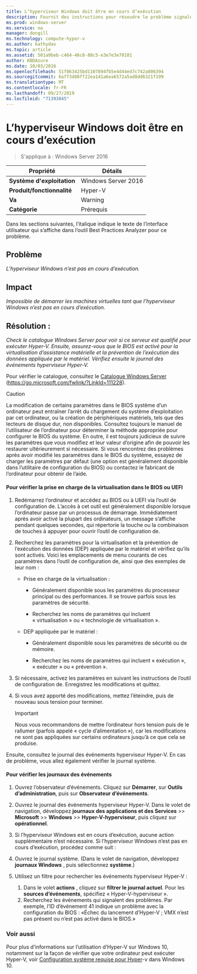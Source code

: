 ```yaml
---
title: L’hyperviseur Windows doit être en cours d’exécution
description: Fournit des instructions pour résoudre le problème signalé par cette règle de Best Practices Analyzer.
ms.prod: windows-server
ms.service: na
manager: dongill
ms.technology: compute-hyper-v
ms.author: kathydav
ms.topic: article
ms.assetid: 501a9beb-c464-46c0-88c5-e3e7e3e70101
author: KBDAzure
ms.date: 10/03/2016
ms.openlocfilehash: 51f863425bd1107894fb5e4d44ed7c742a806394
ms.sourcegitcommit: 6aff3d88ff22ea141a6ea6572a5ad8dd6321f199
ms.translationtype: MT
ms.contentlocale: fr-FR
ms.lasthandoff: 09/27/2019
ms.locfileid: "71393045"
---
```

# <a name="windows-hypervisor-must-be-running"></a>L’hyperviseur Windows doit être en cours d’exécution

>S'applique à : Windows Server 2016
  
|Propriété|Détails|  
|-|-|  
|**Système d'exploitation**|Windows Server 2016|  
|**Produit/fonctionnalité**|Hyper-V|  
|**Va**|Warning|  
|**Catégorie**|Prérequis|  
  
Dans les sections suivantes, l’italique indique le texte de l’interface utilisateur qui s’affiche dans l’outil Best Practices Analyzer pour ce problème.  
  
## <a name="issue"></a>Problème  
  
*L’hyperviseur Windows n’est pas en cours d’exécution.*  
  
## <a name="impact"></a>Impact  
  
*Impossible de démarrer les machines virtuelles tant que l’hyperviseur Windows n’est pas en cours d’exécution.*  
  
## <a name="resolution"></a>Résolution :  
  
*Check le catalogue Windows Server pour voir si ce serveur est qualifié pour exécuter Hyper-V. Ensuite, assurez-vous que le BIOS est activé pour la virtualisation d’assistance matérielle et la prévention de l’exécution des données appliquée par le matériel. Vérifiez ensuite le journal des événements hyperviseur Hyper-V.*  
  
Pour vérifier le catalogue, consultez le [Catalogue Windows Server](https://go.microsoft.com/fwlink/?LinkId=111228) (https://go.microsoft.com/fwlink/?LinkId=111228).  
  
> [!CAUTION]  
> La modification de certains paramètres dans le BIOS système d’un ordinateur peut entraîner l’arrêt du chargement du système d’exploitation par cet ordinateur, ou la création de périphériques matériels, tels que des lecteurs de disque dur, non disponibles. Consultez toujours le manuel de l’utilisateur de l’ordinateur pour déterminer la méthode appropriée pour configurer le BIOS du système. En outre, il est toujours judicieux de suivre les paramètres que vous modifiez et leur valeur d’origine afin de pouvoir les restaurer ultérieurement si nécessaire. Si vous rencontrez des problèmes après avoir modifié les paramètres dans le BIOS du système, essayez de charger les paramètres par défaut (une option est généralement disponible dans l’utilitaire de configuration du BIOS) ou contactez le fabricant de l’ordinateur pour obtenir de l’aide.  
  
#### <a name="to-verify-virtualization-support-in-the-bios-or-uefi"></a>Pour vérifier la prise en charge de la virtualisation dans le BIOS ou UEFI  
  
1.  Redémarrez l’ordinateur et accédez au BIOS ou à UEFI via l’outil de configuration de. L’accès à cet outil est généralement disponible lorsque l’ordinateur passe par un processus de démarrage. Immédiatement après avoir activé la plupart des ordinateurs, un message s’affiche pendant quelques secondes, qui répertorie la touche ou la combinaison de touches à appuyer pour ouvrir l’outil de configuration de.  
  
2.  Recherchez les paramètres pour la virtualisation et la prévention de l’exécution des données (DEP) appliquée par le matériel et vérifiez qu’ils sont activés. Voici les emplacements de menu courants de ces paramètres dans l’outil de configuration de, ainsi que des exemples de leur nom :  
  
    -   Prise en charge de la virtualisation :  
  
        -   Généralement disponible sous les paramètres du processeur principal ou des performances. Il se trouve parfois sous les paramètres de sécurité.  
  
        -   Recherchez les noms de paramètres qui incluent « virtualisation » ou « technologie de virtualisation ».  
  
    -   DEP appliquée par le matériel :  
  
        -   Généralement disponible sous les paramètres de sécurité ou de mémoire.  
  
        -   Recherchez les noms de paramètres qui incluent « exécution », « exécuter » ou « prévention ».  
  
3.  Si nécessaire, activez les paramètres en suivant les instructions de l’outil de configuration de. Enregistrez les modifications et quittez.  
  
4.  Si vous avez apporté des modifications, mettez l’éteindre, puis de nouveau sous tension pour terminer.  
  
    > [!IMPORTANT]  
    > Nous vous recommandons de mettre l’ordinateur hors tension puis de le rallumer (parfois appelé « cycle d’alimentation »), car les modifications ne sont pas appliquées sur certains ordinateurs jusqu’à ce que cela se produise.  
  
Ensuite, consultez le journal des événements hyperviseur Hyper-V. En cas de problème, vous allez également vérifier le journal système.  
  
#### <a name="to-check-the-event-logs"></a>Pour vérifier les journaux des événements  
  
1.  Ouvrez l’observateur d’événements. Cliquez sur **Démarrer**, sur **Outils d’administration**, puis sur **Observateur d’événements**.  
  
2.  Ouvrez le journal des événements hyperviseur Hyper-V. Dans le volet de navigation, développez **journaux des applications et des Services** >> **Microsoft** >> **Windows** >> **Hyper-V-hyperviseur**, puis cliquez sur **opérationnel**.  
  
3.  Si l’hyperviseur Windows est en cours d’exécution, aucune action supplémentaire n’est nécessaire. Si l’hyperviseur Windows n’est pas en cours d’exécution, procédez comme suit :  
  
4.  Ouvrez le journal système. (Dans le volet de navigation, développez **journaux Windows** , puis sélectionnez **système**.)  
  
5.  Utilisez un filtre pour rechercher les événements hyperviseur Hyper-V :   
    1. Dans le volet **actions** , cliquez sur **filtrer le journal actuel**. Pour les **sources d’événements**, spécifiez « Hyper-V-hyperviseur ».   
    2. Recherchez les événements qui signalent des problèmes. Par exemple, l’ID d’événement 41 indique un problème avec la configuration du BIOS : «Échec du lancement d’Hyper-V ; VMX n’est pas présent ou n’est pas activé dans le BIOS.»  
  
### <a name="see-also"></a>Voir aussi  
Pour plus d’informations sur l’utilisation d’Hyper-V sur Windows 10, notamment sur la façon de vérifier que votre ordinateur peut exécuter Hyper-V, voir [Configuration système requise pour Hyper](https://msdn.microsoft.com/virtualization/hyperv_on_windows/quick_start/walkthrough_compatibility)-v dans Windows 10. 


